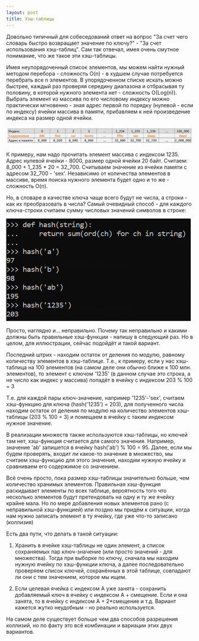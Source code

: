 ```yaml
---
layout: post
title: Хэш-таблицы
---
```


Довольно типичный для собеседований ответ на вопрос "За счет чего словарь быстро возвращает значение по ключу?" - "За счет использования хэш-таблиц". Сам так отвечал, имея очень смутное понимание, что же такое эти хэш-таблицы.

Имея неупорядоченный список элементов, мы можем найти нужный методом перебора - сложность O(n) - в худшем случае потребуется перебрать все n элементов. В упорядоченном списке искать можно быстрее, каждый раз проверяя середину диапазона и отбрасывая ту половину, в которой нужного элемента нет - сложность O(Log(n)). Выбрать элемент из массива по его числовому индексу можно практически мгновенно - зная адрес первой по порядку (нулевой - если по индексу) ячейки массива в памяти, прибавляем к ней произведение индекса на размер одной ячейки.

![](/./images/30-08-2023-array.png) 

К примеру, нам надо прочитать элемент массива с индексом 1235. Адрес нулевой ячейки - 8000, размер одной ячейки 20 байт. Считаем: 8_000 + 1_235 * 20 = 32_700. Считываем значение из ячейки памяти с адресом 32_700 - 'sex'. Независимо от количества элементов в массиве, время поиска нужного элемента будет одно и то же - сложность O(n).

Но, в словаре в качестве ключа чаще всего будут не числа, а строки - как их преобразовать в числа? Самый очевидный способ - для каждого ключа-строки считаем сумму числовых значений символов в строке:

![](/./images/30-08-2023-hash-function.png)

Просто, наглядно и... неправильно. Почему так неправильно и какими должны быть правильные хэш-функции - напишу в следующий раз. Но в целом, для иллюстрации, сейчас подойдёт и такой вариант.

Последний штрих - находим остаток от деления по модулю, равному количеству элементов в хэш-таблице. Т.е., к примеру, если у нас хэш-таблица на 100 элементов (на самом деле они обычно ближе к 100 млн. элементов), то элемент с ключом '1235' (в данном случае это строка, а не число как индекс у массива) попадёт в ячейку с индексом 203 % 100 = 3

Т.е. для каждой пары ключ-значение, например '1235'-'sex', считаем хэш-функцию для ключа (hash('1235') = 203), для полученного числа находим остаток от деления по модулю на количество элементов хэш-таблицы (203 % 100 = 3) и помещаем в ячейку с таким индексом нужное значение.

В реализации множеств также используются хэш-таблицы, но ключей там нет, хэш-функция считается для самого значения. Например, значение 'ab' запишется в ячейку hash('ab') % 100 = 95. Далее, если мы будем проверять, входит ли какое-то значение в множество, мы считаем хэш-функцию для этого значения, находим нужную ячейку и сравниваем его содержимое со значением.

Всё очень просто, пока размер хэш-таблицы значительно больше, чем количество хранимых элементов. Правильная хэш-функция раскидывает элементы по всех таблице, вероятность того что несколько элементов будут претендовать на одну и ту же ячейку крайне мала. Но по мере добавления новых элементов рано (с неправильной хэш-функцией) или поздно мы придём к ситуации, когда нам нужно записать элемент в ту ячейку, где уже что-то записано (коллизия)

Есть два пути, что делать в такой ситуации:

1. Хранить в ячейке хэш-таблицы не один элемент, а список сохраняемых пар ключ-значение (или просто значений - для множества). Тогда при выборке по ключу, сначала мы находим нужную ячейку по хэш-функции ключа, а далее последовательно проверяем список ключей, сохранённых в этой таблице, совпадают ли они с тем значением, которое мы ищем.

2. Если целевая ячейка с индексом А уже занята - сохранить добавляемый ключ в ячейку с индексом А + смещение. Если и она занята, то в ячейку с индексом A + 2*смещение и т.д. Вариант кажется жутко неудобным - но реально используется.

На самом деле существует больше чем два способов разрешения коллизий, но по факту это всё комбинации и вариации этих двух вариантов.